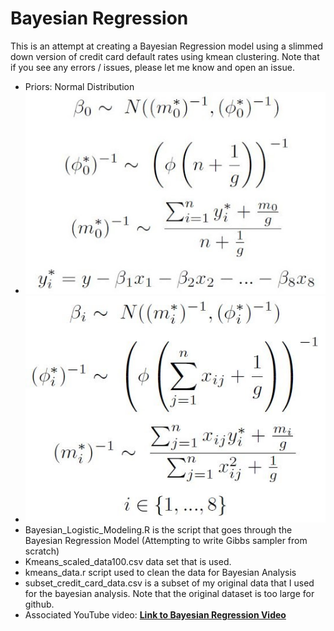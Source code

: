 # Bayesian Regression
This is an attempt at creating a Bayesian Regression model using a slimmed down version of credit card default rates using kmean clustering. Note that if you see any errors / issues, please let me know and open an issue.
- Priors: Normal Distribution
- ![Prior Intercept](b0.jpg)
- ![Prior Terms](bi.JPG)
- Bayesian_Logistic_Modeling.R is the script that goes through the Bayesian Regression Model (Attempting to write Gibbs sampler from scratch)
- Kmeans_scaled_data100.csv data set that is used.
- kmeans_data.r script used to clean the data for Bayesian Analysis
- subset_credit_card_data.csv is a subset of my original data that I used for the bayesian analysis. Note that the original dataset is too large for github.
- Associated YouTube video:  [**Link to Bayesian Regression Video**](https://youtu.be/s1Pm0oHPGT4)
